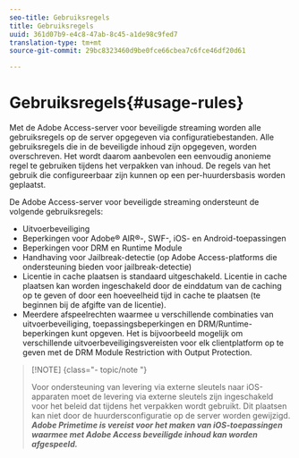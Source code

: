 ```yaml
---
seo-title: Gebruiksregels
title: Gebruiksregels
uuid: 361d07b9-e4c8-47ab-8c45-a1de98c9fed7
translation-type: tm+mt
source-git-commit: 29bc8323460d9be0fce66cbea7c6fce46df20d61

---
```



# Gebruiksregels{#usage-rules}

Met de Adobe Access-server voor beveiligde streaming worden alle gebruiksregels op de server opgegeven via configuratiebestanden. Alle gebruiksregels die in de beveiligde inhoud zijn opgegeven, worden overschreven. Het wordt daarom aanbevolen een eenvoudig anonieme regel te gebruiken tijdens het verpakken van inhoud. De regels van het gebruik die configureerbaar zijn kunnen op een per-huurdersbasis worden geplaatst.

De Adobe Access-server voor beveiligde streaming ondersteunt de volgende gebruiksregels:

* Uitvoerbeveiliging
* Beperkingen voor Adobe® AIR®-, SWF-, iOS- en Android-toepassingen
* Beperkingen voor DRM en Runtime Module
* Handhaving voor Jailbreak-detectie (op Adobe Access-platforms die ondersteuning bieden voor jailbreak-detectie)
* Licentie in cache plaatsen is standaard uitgeschakeld. Licentie in cache plaatsen kan worden ingeschakeld door de einddatum van de caching op te geven of door een hoeveelheid tijd in cache te plaatsen (te beginnen bij de afgifte van de licentie).
* Meerdere afspeelrechten waarmee u verschillende combinaties van uitvoerbeveiliging, toepassingsbeperkingen en DRM/Runtime-beperkingen kunt opgeven. Het is bijvoorbeeld mogelijk om verschillende uitvoerbeveiligingsvereisten voor elk clientplatform op te geven met de DRM Module Restriction with Output Protection.

>[!NOTE] {class=&quot;- topic/note &quot;}
>
>Voor ondersteuning van levering via externe sleutels naar iOS-apparaten moet de levering via externe sleutels zijn ingeschakeld voor het beleid dat tijdens het verpakken wordt gebruikt. Dit plaatsen kan niet door de huurdersconfiguratie op de server worden gewijzigd. ***Adobe Primetime is vereist voor het maken van iOS-toepassingen waarmee met Adobe Access beveiligde inhoud kan worden afgespeeld.***

